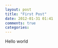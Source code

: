 ```yaml
---
layout: post
title: "First Post"
date: 2012-01-31 01:41
comments: true
categories: 
---
```


Hello world
